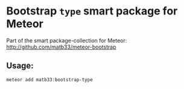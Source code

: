 # Bootstrap `type` smart package for Meteor

Part of the smart package-collection for Meteor: http://github.com/matb33/meteor-bootstrap

## Usage:

`meteor add matb33:bootstrap-type`